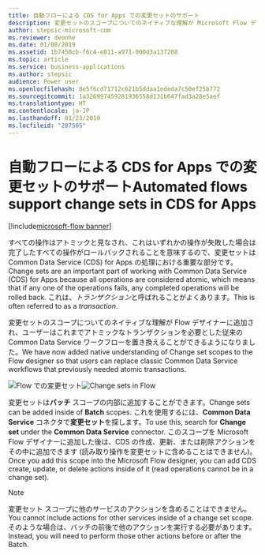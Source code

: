 ```yaml
---
title: 自動フローによる CDS for Apps での変更セットのサポート
description: 変更セットのスコープについてのネイティブな理解が Microsoft Flow デザイナーに追加され、ユーザーはこれまでアトミックなトランザクションを必要とした従来の Common Data Service ワークフローを置き換えることができるようになりました。
author: stepsic-microsoft-com
ms.reviewer: deonhe
ms.date: 01/08/2019
ms.assetid: 1b7458cb-f6c4-e811-a971-000d3a137208
ms.topic: article
ms.service: business-applications
ms.author: stepsic
audience: Power user
ms.openlocfilehash: 8e5f6cd71712c621b5ddaa1ededa7c50ef25b772
ms.sourcegitcommit: 1a326997459281936558d131b647fad3a28e5aef
ms.translationtype: HT
ms.contentlocale: ja-JP
ms.lasthandoff: 01/23/2019
ms.locfileid: "287505"
---
```

# <a name="automated-flows-support-change-sets-in-cds-for-apps"></a><span data-ttu-id="4f75d-103">自動フローによる CDS for Apps での変更セットのサポート</span><span class="sxs-lookup"><span data-stu-id="4f75d-103">Automated flows support change sets in CDS for Apps</span></span>


[!include[microsoft-flow banner](../includes/microsoft-flow.md)]

<span data-ttu-id="4f75d-104">すべての操作はアトミックと見なされ、これはいずれかの操作が失敗した場合は完了したすべての操作がロールバックされることを意味するので、変更セットは Common Data Service (CDS) for Apps の処理における重要な部分です。</span><span class="sxs-lookup"><span data-stu-id="4f75d-104">Change sets are an important part of working with Common Data Service (CDS) for Apps because all operations are considered atomic, which means that if any one of the operations fails, any completed operations will be rolled back.</span></span> <span data-ttu-id="4f75d-105">これは、*トランザクション*と呼ばれることがよくあります。</span><span class="sxs-lookup"><span data-stu-id="4f75d-105">This is often referred to as a *transaction*.</span></span>

<span data-ttu-id="4f75d-106">変更セットのスコープについてのネイティブな理解が Flow デザイナーに追加され、ユーザーはこれまでアトミックなトランザクションを必要とした従来の Common Data Service ワークフローを置き換えることができるようになりました。</span><span class="sxs-lookup"><span data-stu-id="4f75d-106">We have now added native understanding of Change set scopes to the Flow designer so that users can replace classic Common Data Service workflows that previously needed atomic transactions.</span></span>

<span data-ttu-id="4f75d-107">![Flow での変更セット](media/ChangeSets-1.png "Flow での変更セット")</span><span class="sxs-lookup"><span data-stu-id="4f75d-107">![Change sets in Flow](media/ChangeSets-1.png "Change sets in Flow")</span></span>

<span data-ttu-id="4f75d-108">変更セットは**バッチ** スコープの内部に追加することができます。</span><span class="sxs-lookup"><span data-stu-id="4f75d-108">Change sets can be added inside of **Batch** scopes.</span></span> <span data-ttu-id="4f75d-109">これを使用するには、**Common Data Service** コネクタで**変更セット**を探します。</span><span class="sxs-lookup"><span data-stu-id="4f75d-109">To use this, search for **Change set** under the **Common Data Service** connector.</span></span> <span data-ttu-id="4f75d-110">このスコープを Microsoft Flow デザイナーに追加した後は、CDS の作成、更新、または削除アクションをその中に追加できます (読み取り操作を変更セットに含めることはできません)。</span><span class="sxs-lookup"><span data-stu-id="4f75d-110">Once you add this scope into the Microsoft Flow designer, you can add CDS create, update, or delete actions inside of it (read operations cannot be in a change set).</span></span>

> [!NOTE]
> <span data-ttu-id="4f75d-111">変更セット スコープに他のサービスのアクションを含めることはできません。</span><span class="sxs-lookup"><span data-stu-id="4f75d-111">You cannot include actions for other services inside of a change set scope.</span></span> <span data-ttu-id="4f75d-112">そのような場合は、バッチの前後で他のアクションを実行する必要があります。</span><span class="sxs-lookup"><span data-stu-id="4f75d-112">Instead, you will need to perform those other actions before or after the Batch.</span></span>

